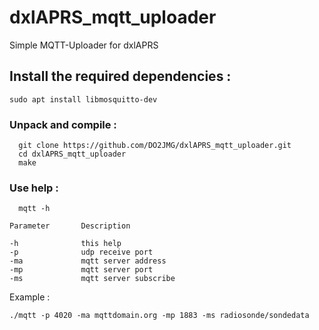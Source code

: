 # dxlAPRS_mqtt_uploader
Simple MQTT-Uploader for dxlAPRS


## Install the required dependencies :

```
sudo apt install libmosquitto-dev 
```

### Unpack and compile :

```
  git clone https://github.com/DO2JMG/dxlAPRS_mqtt_uploader.git
  cd dxlAPRS_mqtt_uploader
  make
```

### Use help :

```
  mqtt -h
```
```
Parameter       Description

-h              this help
-p              udp receive port
-ma             mqtt server address
-mp             mqtt server port
-ms             mqtt server subscribe

```
Example :

```
./mqtt -p 4020 -ma mqttdomain.org -mp 1883 -ms radiosonde/sondedata
```
